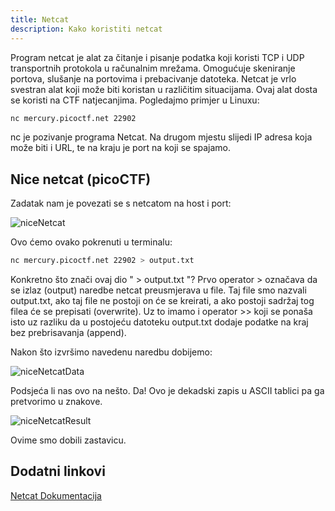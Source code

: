 ```yaml
---
title: Netcat
description: Kako koristiti netcat
---
```


Program netcat je alat za čitanje i pisanje podatka koji koristi TCP i UDP transportnih protokola u računalnim mrežama. Omogućuje skeniranje portova, slušanje na portovima i prebacivanje datoteka. Netcat je vrlo svestran alat koji može biti koristan u različitim situacijama. Ovaj alat dosta se koristi na CTF natjecanjima. Pogledajmo primjer u Linuxu:

```bash
nc mercury.picoctf.net 22902
```

nc je pozivanje programa Netcat. Na drugom mjestu slijedi IP adresa koja može biti i URL, te na kraju je port na koji se spajamo.

## Nice netcat (picoCTF)

Zadatak nam je povezati se s netcatom na host i port:

![niceNetcat](/images/osint/niceNetcat.png)

Ovo ćemo ovako pokrenuti u terminalu:

```bash
nc mercury.picoctf.net 22902 > output.txt
```

Konkretno što znači ovaj dio " > output.txt "? Prvo operator > označava da se izlaz (output) naredbe netcat preusmjerava u file. Taj file smo nazvali output.txt, ako taj file ne postoji on će se kreirati, a ako postoji sadržaj tog filea će se prepisati (overwrite).  Uz to imamo i operator >> koji se ponaša isto uz razliku da u postojeću datoteku output.txt dodaje podatke na kraj bez prebrisavanja (append).

Nakon što izvršimo navedenu naredbu dobijemo:

![niceNetcatData](/images/osint/niceNetcatData.png)

Podsjeća li nas ovo na nešto. Da! Ovo je dekadski zapis u ASCII tablici pa ga pretvorimo u znakove.

![niceNetcatResult](/images/osint/niceNetcatResult.png)

Ovime smo dobili zastavicu.

## Dodatni linkovi

[Netcat Dokumentacija](https://nmap.org/ncat/guide/index.html)